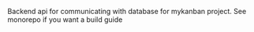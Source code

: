 Backend api for communicating with database for mykanban project. See monorepo if you want a build guide